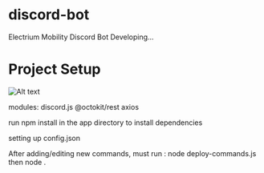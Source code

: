 # discord-bot
Electrium Mobility Discord Bot Developing...

# Project Setup
![Alt text](image.png)

modules:
discord.js
@octokit/rest
axios

run npm install in the app directory to install dependencies

setting up config.json


After adding/editing new commands, must run : 
node deploy-commands.js
then 
node .


